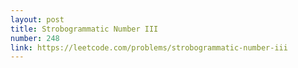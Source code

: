 ```yaml
---
layout: post
title: Strobogrammatic Number III
number: 248
link: https://leetcode.com/problems/strobogrammatic-number-iii
---
```

